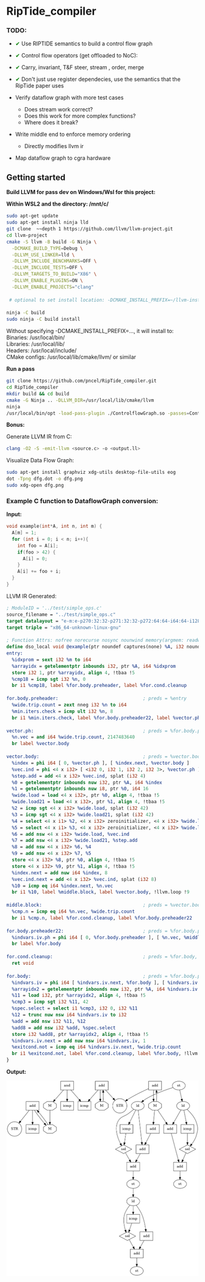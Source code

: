 # RipTide_compiler

### TODO:

*  <span style="color:green;">&#10004;</span> Use RIPTIDE semantics to build a control flow graph
*  <span style="color:green;">&#10004;</span> Control flow operators (get offloaded to NoC):
*  <span style="color:green;">&#10004;</span> Carry, invariant, T&F steer, stream , order, merge
*  <span style="color:green;">&#10004;</span> Don't just use register dependecies, use the semantics that the RipTide paper uses

* Verify dataflow graph with more test cases
  * Does stream work correct?
  * Does this work for more complex functions?
  * Where does it break?
* Write middle end to enforce memory ordering
  * Directly modifies llvm ir
* Map dataflow graph to cgra hardware

## Getting started

**Build LLVM for pass dev on Windows/Wsl for this project:**  

__Within WSL2 and the directory: /mnt/c/__

```bash
sudo apt-get update
sudo apt-get install ninja lld
git clone  ~~depth 1 https://github.com/llvm/llvm-project.git
cd llvm-project
cmake -S llvm -B build -G Ninja \
  -DCMAKE_BUILD_TYPE=Debug \
  -DLLVM_USE_LINKER=lld \
  -DLLVM_INCLUDE_BENCHMARKS=OFF \
  -DLLVM_INCLUDE_TESTS=OFF \
  -DLLVM_TARGETS_TO_BUILD="X86" \
  -DLLVM_ENABLE_PLUGINS=ON \
  -DLLVM_ENABLE_PROJECTS="clang"

 # optional to set install location: -DCMAKE_INSTALL_PREFIX=~/llvm-install

ninja -C build
sudo ninja -C build install
```
Without specifying -DCMAKE_INSTALL_PREFIX=..., it will install to:  
Binaries: /usr/local/bin/  
Libraries: /usr/local/lib/  
Headers: /usr/local/include/  
CMake configs: /usr/local/lib/cmake/llvm/ or similar 

**Run a pass**
```bash
git clone https://github.com/pncel/RipTide_compiler.git
cd RipTide_compiler
mkdir build && cd build
cmake -G Ninja .. -DLLVM_DIR=/usr/local/lib/cmake/llvm
ninja
/usr/local/bin/opt -load-pass-plugin ./ControlflowGraph.so -passes=ControlflowGraph -disable-output ../test/test_cfg.ll
```

**Bonus:**

Generate LLVM IR from C:
```bash
clang -O2 -S -emit-llvm <source.c> -o <output.ll>
```

Visualize Data Flow Graph:
```bash
sudo apt-get install graphviz xdg-utils desktop-file-utils eog
dot -Tpng dfg.dot -o dfg.png
sudo xdg-open dfg.png
```

### Example C function to DataflowGraph conversion:

**Input:**

```C
void example(int*A, int n, int m) {
  A[m] = 1;
  for (int i = 0; i < n; i++){
    int foo = A[i];
    if(foo > 42) {
      A[i] = 0;
    }
    A[i] += foo + i;
  }
}
```

LLVM IR Generated:

```llvm
; ModuleID = '../test/simple_ops.c'
source_filename = "../test/simple_ops.c"
target datalayout = "e-m:e-p270:32:32-p271:32:32-p272:64:64-i64:64-i128:128-f80:128-n8:16:32:64-S128"
target triple = "x86_64-unknown-linux-gnu"

; Function Attrs: nofree norecurse nosync nounwind memory(argmem: readwrite) uwtable
define dso_local void @example(ptr noundef captures(none) %A, i32 noundef %n, i32 noundef %m) local_unnamed_addr #0 {
entry:
  %idxprom = sext i32 %m to i64
  %arrayidx = getelementptr inbounds i32, ptr %A, i64 %idxprom
  store i32 1, ptr %arrayidx, align 4, !tbaa !5
  %cmp18 = icmp sgt i32 %n, 0
  br i1 %cmp18, label %for.body.preheader, label %for.cond.cleanup

for.body.preheader:                               ; preds = %entry
  %wide.trip.count = zext nneg i32 %n to i64
  %min.iters.check = icmp ult i32 %n, 8
  br i1 %min.iters.check, label %for.body.preheader22, label %vector.ph

vector.ph:                                        ; preds = %for.body.preheader
  %n.vec = and i64 %wide.trip.count, 2147483640
  br label %vector.body

vector.body:                                      ; preds = %vector.body, %vector.ph
  %index = phi i64 [ 0, %vector.ph ], [ %index.next, %vector.body ]
  %vec.ind = phi <4 x i32> [ <i32 0, i32 1, i32 2, i32 3>, %vector.ph ], [ %vec.ind.next, %vector.body ]
  %step.add = add <4 x i32> %vec.ind, splat (i32 4)
  %0 = getelementptr inbounds nuw i32, ptr %A, i64 %index
  %1 = getelementptr inbounds nuw i8, ptr %0, i64 16
  %wide.load = load <4 x i32>, ptr %0, align 4, !tbaa !5
  %wide.load21 = load <4 x i32>, ptr %1, align 4, !tbaa !5
  %2 = icmp sgt <4 x i32> %wide.load, splat (i32 42)
  %3 = icmp sgt <4 x i32> %wide.load21, splat (i32 42)
  %4 = select <4 x i1> %2, <4 x i32> zeroinitializer, <4 x i32> %wide.load
  %5 = select <4 x i1> %3, <4 x i32> zeroinitializer, <4 x i32> %wide.load21
  %6 = add nsw <4 x i32> %wide.load, %vec.ind
  %7 = add nsw <4 x i32> %wide.load21, %step.add
  %8 = add nsw <4 x i32> %6, %4
  %9 = add nsw <4 x i32> %7, %5
  store <4 x i32> %8, ptr %0, align 4, !tbaa !5
  store <4 x i32> %9, ptr %1, align 4, !tbaa !5
  %index.next = add nuw i64 %index, 8
  %vec.ind.next = add <4 x i32> %vec.ind, splat (i32 8)
  %10 = icmp eq i64 %index.next, %n.vec
  br i1 %10, label %middle.block, label %vector.body, !llvm.loop !9

middle.block:                                     ; preds = %vector.body
  %cmp.n = icmp eq i64 %n.vec, %wide.trip.count
  br i1 %cmp.n, label %for.cond.cleanup, label %for.body.preheader22

for.body.preheader22:                             ; preds = %for.body.preheader, %middle.block
  %indvars.iv.ph = phi i64 [ 0, %for.body.preheader ], [ %n.vec, %middle.block ]
  br label %for.body

for.cond.cleanup:                                 ; preds = %for.body, %middle.block, %entry
  ret void

for.body:                                         ; preds = %for.body.preheader22, %for.body
  %indvars.iv = phi i64 [ %indvars.iv.next, %for.body ], [ %indvars.iv.ph, %for.body.preheader22 ]
  %arrayidx2 = getelementptr inbounds nuw i32, ptr %A, i64 %indvars.iv
  %11 = load i32, ptr %arrayidx2, align 4, !tbaa !5
  %cmp3 = icmp sgt i32 %11, 42
  %spec.select = select i1 %cmp3, i32 0, i32 %11
  %12 = trunc nuw nsw i64 %indvars.iv to i32
  %add = add nsw i32 %11, %12
  %add8 = add nsw i32 %add, %spec.select
  store i32 %add8, ptr %arrayidx2, align 4, !tbaa !5
  %indvars.iv.next = add nuw nsw i64 %indvars.iv, 1
  %exitcond.not = icmp eq i64 %indvars.iv.next, %wide.trip.count
  br i1 %exitcond.not, label %for.cond.cleanup, label %for.body, !llvm.loop !13
}
```

**Output:**

![Data flow graph](/dfg.png)

